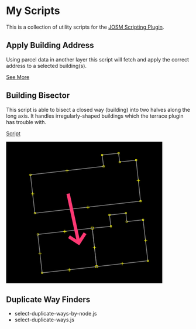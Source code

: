 # My Scripts
This is a collection of utility scripts for the [JOSM Scripting Plugin](https://gubaer.github.io/josm-scripting-plugin/).

## Apply Building Address

Using parcel data in another layer this script will fetch and apply the correct address to a selected building(s).

[See More](apply-building-address.md)

## Building Bisector

This script is able to bisect a closed way (building) into two halves along the long axis.  It handles irregularly-shaped buildings which the terrace plugin has trouble with.

[Script](bisect.js)

![example](./content/bisect-example.png)

## Duplicate Way Finders
- select-duplicate-ways-by-node.js
- select-duplicate-ways.js